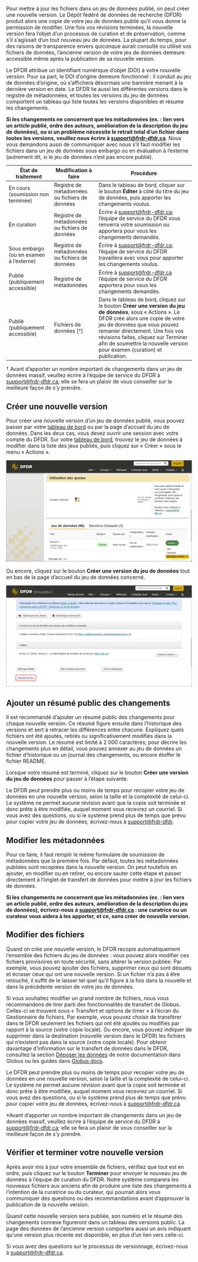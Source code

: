 Pour mettre à jour les fichiers dans un jeu de données publié, on peut créer une nouvelle version. Le Dépôt fédéré de données de recherche (DFDR) produit alors une copie de votre jeu de données publié qu’il vous donne la permission de modifier. Une fois vos révisions terminées, la nouvelle version fera l’objet d’un processus de curation et de préservation, comme s’il s’agissait d’un tout nouveau jeu de données. La plupart du temps, pour des raisons de transparence envers quiconque aurait consulté ou utilisé vos fichiers de données, l’ancienne version de votre jeu de données demeure accessible même après la publication de sa nouvelle version.

Le DFDR attribue un identifiant numérique d’objet (DOI) à votre nouvelle version. Pour sa part, le DOI d’origine demeure fonctionnel : il conduit au jeu de données d’origine, où s’affichera désormais une bannière menant à la dernière version en date. Le DFDR lie aussi les différentes versions dans le registre de métadonnées, et toutes les versions du jeu de données comportent un tableau qui liste toutes les versions disponibles et résume les changements.

**Si les changements ne concernent que les métadonnées (ex. : lien vers un article publié, ordre des auteurs, amélioration de la description du jeu de données), ou si un problème nécessite le retrait total d’un fichier dans toutes les versions, veuillez nous écrire à [support@frdr-dfdr.ca](mailto:support@frdr-dfdr.ca)**. Nous vous demandons aussi de communiquer avec nous s’il faut modifier les fichiers dans un jeu de données sous embargo ou en évaluation à l’externe (autrement dit, si le jeu de données n’est pas encore publié).

<table class="table">
<thead>
<tr>
<th scope="col">État de traitement</th>
<th scope="col">Modification à faire</th>
<th scope="col">Procédure</th>
</tr>
</thead

<tbody>

<tr>
<td>En cours (soumission non terminée)</td>
<td>Registre de métadonnées ou fichiers de données</td>
<td>Dans le tableau de bord, cliquer sur le bouton <b>Éditer</b> à côté du titre du jeu de données, puis apporter les changements voulus.</td>
</tr>

<tr>
<td>En curation</td>
<td>Registre de métadonnées ou fichiers de données</td>
<td>Écrire à <a href="mailto:support@frdr-dfdr.ca">support@frdr-dfdr.ca</a>; l’équipe de service du DFDR vous renverra votre soumission ou apportera pour vous les changements demandés.</td>
</tr>

<tr>
<td>Sous embargo (ou en examen à l’externe)</td>
<td>Registre de métadonnées ou fichiers de données</td>
<td>Écrire à <a href="mailto:support@frdr-dfdr.ca">support@frdr-dfdr.ca</a>; l’équipe de service du DFDR travaillera avec vous pour apporter les changements voulus.</td>
</tr>

<tr>
<td>Publié (publiquement accessible)</td>
<td>Registre de métadonnées</td>
<td>Écrire à <a href="mailto:support@frdr-dfdr.ca">support@frdr-dfdr.ca</a> l’équipe de service du DFDR apportera pour vous les changements demandés.</td>
</tr>

<tr>
<td>Publié (publiquement accessible)</td>
<td>Fichiers de données [†]</td>
<td>Dans le tableau de bord, cliquez sur le bouton <b>Créer une version du jeu de données</b>, sous « Actions ». Le DFDR crée alors une copie de votre jeu de données que vous pouvez remanier directement. Une fois vos révisions faites, cliquez sur Terminer afin de soumettre la nouvelle version pour examen (curation) et publication.</td>
</tr>

</tbody>
</table>

† Avant d’apporter un nombre important de changements dans un jeu de données massif, veuillez écrire à l’équipe de service du DFDR à [support@frdr-dfdr.ca;](mailto:support@frdr-dfdr.ca) elle se fera un plaisir de vous conseiller sur la meilleure façon de s’y prendre.

## Créer une nouvelle version
Pour créer une nouvelle version d’un jeu de données publié, vous pouvez passer par votre [tableau de bord](/repo/PublishDashboard) ou par la page d’accueil du jeu de données. Dans les deux cas, vous devez ouvrir une session avec votre compte du DFDR. Sur votre [tableau de bord](/repo/PublishDashboard), trouvez le jeu de données à modifier dans la liste des jeux publiés, puis cliquez sur « Créer » sous le menu « Actions ».

<img src="/docs/img/screenshots/creer_une_nouvelle_version/create-new-version-publication-dashboard-fr.png" alt="Screenshot showing button to create a new version of a dataset on the Publication Dashboard" class="screenshot"/>

Ou encore, cliquez sur le bouton **Créer une version du jeu de données** tout en bas de la page d’accueil du jeu de données concerné.

<img src="/docs/img/screenshots/creer_une_nouvelle_version/create-new-version-landing-page-fr.png" alt="Screenshot showing button to create a new version of a dataset on the landing page." class="screenshot"/>

## Ajouter un résumé public des changements
Il est recommandé d’ajouter un résumé public des changements pour chaque nouvelle version. Ce résumé figure ensuite dans l’historique des versions et sert à retracer les différences entre chacune. Expliquez quels fichiers ont été ajoutés, retirés ou significativement modifiés dans la nouvelle version. Le résumé est limité à 2 000 caractères; pour décrire les changements plus en détail, vous pouvez annexer au jeu de données un fichier d’historique ou un journal des changements, ou encore étoffer le fichier README.

Lorsque votre résumé est terminé, cliquez sur le bouton **Créer une version du jeu de données** pour passer à l’étape suivante.

Le DFDR peut prendre plus ou moins de temps pour recopier votre jeu de données en une nouvelle version, selon la taille et la complexité de celui-ci. Le système ne permet aucune révision avant que la copie soit terminée et donc prête à être modifiée, auquel moment vous recevrez un courriel. Si vous avez des questions, ou si le système prend plus de temps que prévu pour copier votre jeu de données, écrivez-nous à [support@frdr-dfdr](mailto:support@frdr-dfdr.ca).

## Modifier les métadonnées
Pour ce faire, il faut remplir le même formulaire de soumission de métadonnées que la première fois. Par défaut, toutes les métadonnées publiées sont recopiées dans la nouvelle version. On peut toutefois en ajouter, en modifier ou en retirer, ou encore sauter cette étape et passer directement à l’onglet de transfert de données pour mettre à jour les fichiers de données.

**Si les changements ne concernent que les métadonnées (ex. : lien vers un article publié, ordre des auteurs, amélioration de la description du jeu de données), écrivez-nous à [support@frdr-dfdr.ca](mailto:support@frdr-dfdr.ca) : une curatrice ou un curateur vous aidera à les apporter, et ce, sans créer de nouvelle version.**

## Modifier des fichiers
Quand on crée une nouvelle version, le DFDR recopie automatiquement l’ensemble des fichiers du jeu de données : vous pouvez alors modifier ces fichiers provisoires en toute sécurité, sans altérer la version publiée. Par exemple, vous pouvez ajouter des fichiers, supprimer ceux qui sont désuets et écraser ceux qui ont une nouvelle version. Si un fichier n’a pas à être retouché, il suffit de le laisser tel quel qu’il figure à la fois dans la nouvelle et dans la précédente version de votre jeu de données.

Si vous souhaitez modifier un grand nombre de fichiers, nous vous recommandons de tirer parti des fonctionnalités de transfert de Globus. Celles-ci se trouvent sous « Transfert et options de timer » à l’écran du Gestionnaire de fichiers. Par exemple, vous pouvez choisir de transférer dans le DFDR seulement les fichiers qui ont été ajoutés ou modifiés par rapport à la source (votre copie locale). Ou encore, vous pouvez indiquer de supprimer dans la destination (nouvelle version dans le DFDR) les fichiers qui n’existent pas dans la source (votre copie locale). Pour obtenir davantage d’information sur le transfert de données dans le DFDR, consultez la section [Déposer les données](/docs/fr/déposer_les_données) de notre documentation dans Globus ou les guides dans [Globus docs](https://docs.globus.org/guides/tutorials/manage-files/transfer-files/).

Le DFDR peut prendre plus ou moins de temps pour recopier votre jeu de données en une nouvelle version, selon la taille et la complexité de celui-ci. Le système ne permet aucune révision avant que la copie soit terminée et donc prête à être modifiée, auquel moment vous recevrez un courriel. Si vous avez des questions, ou si le système prend plus de temps que prévu pour copier votre jeu de données, écrivez-nous à [support@frdr-dfdr.ca](mailto:support@frdr-dfdr).

\*Avant d’apporter un nombre important de changements dans un jeu de données massif, veuillez écrire à l’équipe de service du DFDR à [support@frdr-dfdr.ca](mailto:support@frdr-dfdr.ca); elle se fera un plaisir de vous conseiller sur la meilleure façon de s’y prendre.

## Vérifier et terminer votre nouvelle version
Après avoir mis à jour votre ensemble de fichiers, vérifiez que tout est en ordre, puis cliquez sur le bouton **Terminer** pour envoyer le nouveau jeu de données à l’équipe de curation du DFDR. Notre système comparera les nouveaux fichiers aux anciens afin de produire une liste des changements à l’intention de la curatrice ou du curateur, qui pourrait alors vous communiquer des questions ou des recommandations avant d’approuver la publication de la nouvelle version.

Quand cette nouvelle version sera publiée, son numéro et le résumé des changements connexe figureront dans un tableau des versions public. La page des données de l’ancienne version comportera aussi un avis indiquant qu’une version plus récente est disponible, en plus d’un lien vers celle-ci.

Si vous avez des questions sur le processus de versionnage, écrivez-nous à [support@frdr-dfdr.ca](mailto:support@frdr-dfdr).


